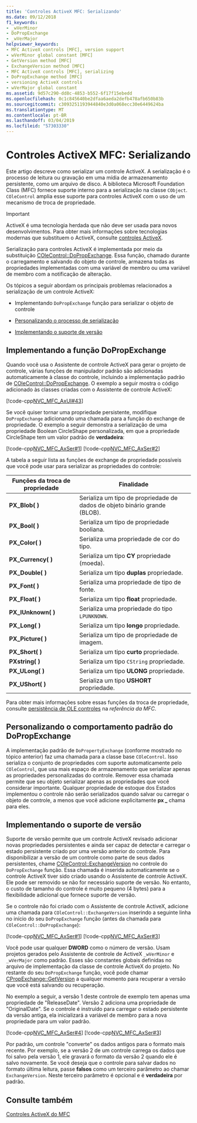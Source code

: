 ```yaml
---
title: 'Controles ActiveX MFC: Serializando'
ms.date: 09/12/2018
f1_keywords:
- _wVerMinor
- DoPropExchange
- _wVerMajor
helpviewer_keywords:
- MFC ActiveX controls [MFC], version support
- wVerMinor global constant [MFC]
- GetVersion method [MFC]
- ExchangeVersion method [MFC]
- MFC ActiveX controls [MFC], serializing
- DoPropExchange method [MFC]
- versioning ActiveX controls
- wVerMajor global constant
ms.assetid: 9d57c290-dd8c-4853-b552-6f17f15ebedd
ms.openlocfilehash: 0c1c845640be2dfaa6aeda2defb478afb650b83b
ms.sourcegitcommit: c3093251193944840e3d0a068ecc30e6449624ba
ms.translationtype: MT
ms.contentlocale: pt-BR
ms.lasthandoff: 03/04/2019
ms.locfileid: "57303330"
---
```

# <a name="mfc-activex-controls-serializing"></a>Controles ActiveX MFC: Serializando

Este artigo descreve como serializar um controle ActiveX. A serialização é o processo de leitura ou gravação em uma mídia de armazenamento persistente, como um arquivo de disco. A biblioteca Microsoft Foundation Class (MFC) fornece suporte interno para a serialização na classe `CObject`. `COleControl` amplia esse suporte para controles ActiveX com o uso de um mecanismo de troca de propriedade.

>[!IMPORTANT]
> ActiveX é uma tecnologia herdada que não deve ser usada para novos desenvolvimentos. Para obter mais informações sobre tecnologias modernas que substituem o ActiveX, consulte [controles ActiveX](activex-controls.md).

Serialização para controles ActiveX é implementada por meio da substituição [COleControl::DoPropExchange](../mfc/reference/colecontrol-class.md#dopropexchange). Essa função, chamado durante o carregamento e salvando do objeto de controle, armazena todas as propriedades implementadas com uma variável de membro ou uma variável de membro com a notificação de alteração.

Os tópicos a seguir abordam os principais problemas relacionados a serialização de um controle ActiveX:

- Implementando `DoPropExchange` função para serializar o objeto de controle

- [Personalizando o processo de serialização](#_core_customizing_the_default_behavior_of_dopropexchange)

- [Implementando o suporte de versão](#_core_implementing_version_support)

##  <a name="_core_implementing_the_dopropexchange_function"></a> Implementando a função DoPropExchange

Quando você usa o Assistente de controle ActiveX para gerar o projeto de controle, várias funções de manipulador padrão são adicionadas automaticamente à classe do controle, incluindo a implementação padrão de [COleControl::DoPropExchange](../mfc/reference/colecontrol-class.md#dopropexchange). O exemplo a seguir mostra o código adicionado às classes criadas com o Assistente de controle ActiveX:

[!code-cpp[NVC_MFC_AxUI#43](../mfc/codesnippet/cpp/mfc-activex-controls-serializing_1.cpp)]

Se você quiser tornar uma propriedade persistente, modifique `DoPropExchange` adicionando uma chamada para a função do exchange de propriedade. O exemplo a seguir demonstra a serialização de uma propriedade Boolean CircleShape personalizada, em que a propriedade CircleShape tem um valor padrão de **verdadeira**:

[!code-cpp[NVC_MFC_AxSer#1](../mfc/codesnippet/cpp/mfc-activex-controls-serializing_2.cpp)]
[!code-cpp[NVC_MFC_AxSer#2](../mfc/codesnippet/cpp/mfc-activex-controls-serializing_3.cpp)]

A tabela a seguir lista as funções de exchange de propriedade possíveis que você pode usar para serializar as propriedades do controle:

|Funções da troca de propriedade|Finalidade|
|---------------------------------|-------------|
|**PX_Blob( )**|Serializa um tipo de propriedade de dados de objeto binário grande (BLOB).|
|**PX_Bool( )**|Serializa um tipo de propriedade booliana.|
|**PX_Color( )**|Serializa uma propriedade de cor do tipo.|
|**PX_Currency( )**|Serializa um tipo **CY** propriedade (moeda).|
|**PX_Double( )**|Serializa um tipo **duplas** propriedade.|
|**PX_Font( )**|Serializa uma propriedade de tipo de fonte.|
|**PX_Float( )**|Serializa um tipo **float** propriedade.|
|**PX_IUnknown( )**|Serializa uma propriedade do tipo `LPUNKNOWN`.|
|**PX_Long( )**|Serializa um tipo **longo** propriedade.|
|**PX_Picture( )**|Serializa um tipo de propriedade de imagem.|
|**PX_Short( )**|Serializa um tipo **curto** propriedade.|
|**PXstring( )**|Serializa um tipo `CString` propriedade.|
|**PX_ULong( )**|Serializa um tipo **ULONG** propriedade.|
|**PX_UShort( )**|Serializa um tipo **USHORT** propriedade.|

Para obter mais informações sobre essas funções da troca de propriedade, consulte [persistência de OLE controles](../mfc/reference/persistence-of-ole-controls.md) na *referência da MFC*.

##  <a name="_core_customizing_the_default_behavior_of_dopropexchange"></a> Personalizando o comportamento padrão do DoPropExchange

A implementação padrão de `DoPropertyExchange` (conforme mostrado no tópico anterior) faz uma chamada para a classe base `COleControl`. Isso serializa o conjunto de propriedades com suporte automaticamente pelo `COleControl`, que usa mais espaço de armazenamento que serializar apenas as propriedades personalizadas do controle. Remover essa chamada permite que seu objeto serializar apenas as propriedades que você considerar importante. Qualquer propriedade de estoque dos Estados implementou o controle não serão serializados quando salvar ou carregar o objeto de controle, a menos que você adicione explicitamente **px _** chama para eles.

##  <a name="_core_implementing_version_support"></a> Implementando o suporte de versão

Suporte de versão permite que um controle ActiveX revisado adicionar novas propriedades persistentes e ainda ser capaz de detectar e carregar o estado persistente criado por uma versão anterior do controle. Para disponibilizar a versão de um controle como parte de seus dados persistentes, chame [COleControl::ExchangeVersion](../mfc/reference/colecontrol-class.md#exchangeversion) no controle do `DoPropExchange` função. Essa chamada é inserida automaticamente se o controle ActiveX tiver sido criado usando o Assistente de controle ActiveX. Ele pode ser removido se não for necessário suporte de versão. No entanto, o custo de tamanho do controle é muito pequeno (4 bytes) para a flexibilidade adicional que fornece suporte de versão.

Se o controle não foi criado com o Assistente de controle ActiveX, adicione uma chamada para `COleControl::ExchangeVersion` inserindo a seguinte linha no início do seu `DoPropExchange` função (antes da chamada para `COleControl::DoPropExchange`):

[!code-cpp[NVC_MFC_AxSer#1](../mfc/codesnippet/cpp/mfc-activex-controls-serializing_2.cpp)]
[!code-cpp[NVC_MFC_AxSer#3](../mfc/codesnippet/cpp/mfc-activex-controls-serializing_4.cpp)]

Você pode usar qualquer **DWORD** como o número de versão. Usam projetos gerados pelo Assistente de controle de ActiveX `_wVerMinor` e `_wVerMajor` como padrão. Esses são constantes globais definidas no arquivo de implementação da classe de controle ActiveX do projeto. No restante do seu `DoPropExchange` função, você pode chamar [CPropExchange::GetVersion](../mfc/reference/cpropexchange-class.md#getversion) a qualquer momento para recuperar a versão que você está salvando ou recuperação.

No exemplo a seguir, a versão 1 deste controle de exemplo tem apenas uma propriedade de "ReleaseDate". Versão 2 adiciona uma propriedade de "OriginalDate". Se o controle é instruído para carregar o estado persistente da versão antiga, ela inicializará a variável de membro para a nova propriedade para um valor padrão.

[!code-cpp[NVC_MFC_AxSer#4](../mfc/codesnippet/cpp/mfc-activex-controls-serializing_5.cpp)]
[!code-cpp[NVC_MFC_AxSer#3](../mfc/codesnippet/cpp/mfc-activex-controls-serializing_4.cpp)]

Por padrão, um controle "converte" os dados antigos para o formato mais recente. Por exemplo, se a versão 2 de um controle carrega os dados que foi salvo pela versão 1, ele gravará o formato da versão 2 quando ele é salvo novamente. Se você deseja que o controle para salvar dados no formato última leitura, passe **falsos** como um terceiro parâmetro ao chamar `ExchangeVersion`. Neste terceiro parâmetro é opcional e é **verdadeira** por padrão.

## <a name="see-also"></a>Consulte também

[Controles ActiveX do MFC](../mfc/mfc-activex-controls.md)
